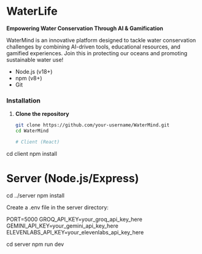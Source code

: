 # WaterLife

**Empowering Water Conservation Through AI & Gamification**

WaterMind is an innovative platform designed to tackle water conservation challenges by combining AI-driven tools, educational resources, and gamified experiences. Join this in protecting our oceans and promoting sustainable water use!

- Node.js (v18+)
- npm (v8+)
- Git

### Installation

1. **Clone the repository**
   ```bash
   git clone https://github.com/your-username/WaterMind.git
   cd WaterMind

   # Client (React)
cd client
npm install

# Server (Node.js/Express)
cd ../server
npm install

Create a .env file in the server directory:

PORT=5000
GROQ_API_KEY=your_groq_api_key_here
GEMINI_API_KEY=your_gemini_api_key_here
ELEVENLABS_API_KEY=your_elevenlabs_api_key_here

cd server
npm run dev
